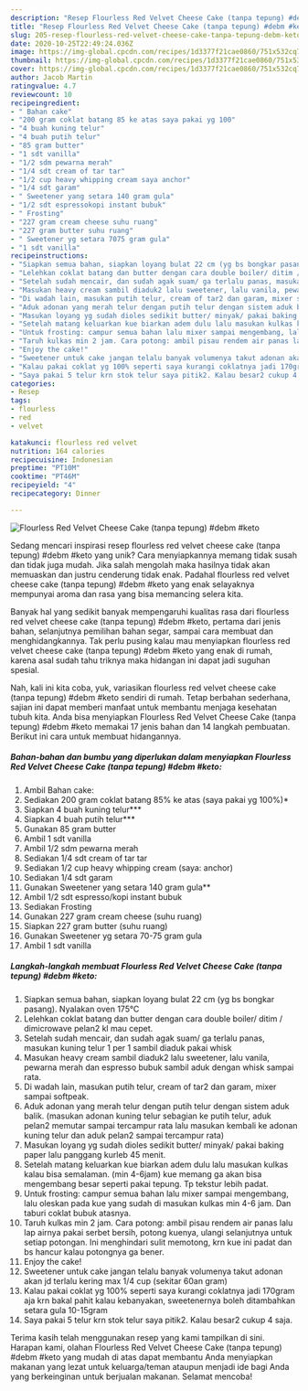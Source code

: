 ```yaml
---
description: "Resep Flourless Red Velvet Cheese Cake (tanpa tepung) #debm #keto yang Lezat"
title: "Resep Flourless Red Velvet Cheese Cake (tanpa tepung) #debm #keto yang Lezat"
slug: 205-resep-flourless-red-velvet-cheese-cake-tanpa-tepung-debm-keto-yang-lezat
date: 2020-10-25T22:49:24.036Z
image: https://img-global.cpcdn.com/recipes/1d3377f21cae0860/751x532cq70/flourless-red-velvet-cheese-cake-tanpa-tepung-debm-keto-foto-resep-utama.jpg
thumbnail: https://img-global.cpcdn.com/recipes/1d3377f21cae0860/751x532cq70/flourless-red-velvet-cheese-cake-tanpa-tepung-debm-keto-foto-resep-utama.jpg
cover: https://img-global.cpcdn.com/recipes/1d3377f21cae0860/751x532cq70/flourless-red-velvet-cheese-cake-tanpa-tepung-debm-keto-foto-resep-utama.jpg
author: Jacob Martin
ratingvalue: 4.7
reviewcount: 10
recipeingredient:
- " Bahan cake"
- "200 gram coklat batang 85 ke atas saya pakai yg 100"
- "4 buah kuning telur"
- "4 buah putih telur"
- "85 gram butter"
- "1 sdt vanilla"
- "1/2 sdm pewarna merah"
- "1/4 sdt cream of tar tar"
- "1/2 cup heavy whipping cream saya anchor"
- "1/4 sdt garam"
- " Sweetener yang setara 140 gram gula"
- "1/2 sdt espressokopi instant bubuk"
- " Frosting"
- "227 gram cream cheese suhu ruang"
- "227 gram butter suhu ruang"
- " Sweetener yg setara 7075 gram gula"
- "1 sdt vanilla"
recipeinstructions:
- "Siapkan semua bahan, siapkan loyang bulat 22 cm (yg bs bongkar pasang). Nyalakan oven 175°C"
- "Lelehkan coklat batang dan butter dengan cara double boiler/ ditim / dimicrowave pelan2 kl mau cepet."
- "Setelah sudah mencair, dan sudah agak suam/ ga terlalu panas, masukan kuning telur 1 per 1 sambil diaduk pakai whisk"
- "Masukan heavy cream sambil diaduk2 lalu sweetener, lalu vanila, pewarna merah dan espresso bubuk sambil aduk dengan whisk sampai rata."
- "Di wadah lain, masukan putih telur, cream of tar2 dan garam, mixer sampai softpeak."
- "Aduk adonan yang merah telur dengan putih telur dengan sistem aduk balik. (masukan adonan kuning telur sebagian ke putih telur, aduk pelan2 memutar sampai tercampur rata lalu masukan kembali ke adonan kuning telur dan aduk pelan2 sampai tercampur rata)"
- "Masukan loyang yg sudah dioles sedikit butter/ minyak/ pakai baking paper lalu panggang kurleb 45 menit."
- "Setelah matang keluarkan kue biarkan adem dulu lalu masukan kulkas kalau bisa semalaman. (min 4-6jam) kue memang ga akan bisa mengembang besar seperti pakai tepung. Tp tekstur lebih padat."
- "Untuk frosting: campur semua bahan lalu mixer sampai mengembang, lalu oleskan pada kue yang sudah di masukan kulkas min 4-6 jam. Dan taburi coklat bubuk atasnya."
- "Taruh kulkas min 2 jam. Cara potong: ambil pisau rendem air panas lalu lap airnya pakai serbet bersih, potong kuenya, ulangi selanjutnya untuk setiap potongan. Ini menghindari sulit memotong, krn kue ini padat dan bs hancur kalau potongnya ga bener."
- "Enjoy the cake!"
- "Sweetener untuk cake jangan telalu banyak volumenya takut adonan akan jd terlalu kering max 1/4 cup (sekitar 60an gram)"
- "Kalau pakai coklat yg 100% seperti saya kurangi coklatnya jadi 170gram aja krn bakal pahit kalau kebanyakan, sweetenernya boleh ditambahkan setara gula 10-15gram"
- "Saya pakai 5 telur krn stok telur saya pitik2. Kalau besar2 cukup 4 saja."
categories:
- Resep
tags:
- flourless
- red
- velvet

katakunci: flourless red velvet 
nutrition: 164 calories
recipecuisine: Indonesian
preptime: "PT10M"
cooktime: "PT46M"
recipeyield: "4"
recipecategory: Dinner

---
```



![Flourless Red Velvet Cheese Cake (tanpa tepung) #debm #keto](https://img-global.cpcdn.com/recipes/1d3377f21cae0860/751x532cq70/flourless-red-velvet-cheese-cake-tanpa-tepung-debm-keto-foto-resep-utama.jpg)

Sedang mencari inspirasi resep flourless red velvet cheese cake (tanpa tepung) #debm #keto yang unik? Cara menyiapkannya memang tidak susah dan tidak juga mudah. Jika salah mengolah maka hasilnya tidak akan memuaskan dan justru cenderung tidak enak. Padahal flourless red velvet cheese cake (tanpa tepung) #debm #keto yang enak selayaknya mempunyai aroma dan rasa yang bisa memancing selera kita.

Banyak hal yang sedikit banyak mempengaruhi kualitas rasa dari flourless red velvet cheese cake (tanpa tepung) #debm #keto, pertama dari jenis bahan, selanjutnya pemilihan bahan segar, sampai cara membuat dan menghidangkannya. Tak perlu pusing kalau mau menyiapkan flourless red velvet cheese cake (tanpa tepung) #debm #keto yang enak di rumah, karena asal sudah tahu triknya maka hidangan ini dapat jadi suguhan spesial.




Nah, kali ini kita coba, yuk, variasikan flourless red velvet cheese cake (tanpa tepung) #debm #keto sendiri di rumah. Tetap berbahan sederhana, sajian ini dapat memberi manfaat untuk membantu menjaga kesehatan tubuh kita. Anda bisa menyiapkan Flourless Red Velvet Cheese Cake (tanpa tepung) #debm #keto memakai 17 jenis bahan dan 14 langkah pembuatan. Berikut ini cara untuk membuat hidangannya.

<!--inarticleads1-->

##### Bahan-bahan dan bumbu yang diperlukan dalam menyiapkan Flourless Red Velvet Cheese Cake (tanpa tepung) #debm #keto:

1. Ambil  Bahan cake:
1. Sediakan 200 gram coklat batang 85% ke atas (saya pakai yg 100%)*
1. Siapkan 4 buah kuning telur***
1. Siapkan 4 buah putih telur***
1. Gunakan 85 gram butter
1. Ambil 1 sdt vanilla
1. Ambil 1/2 sdm pewarna merah
1. Sediakan 1/4 sdt cream of tar tar
1. Sediakan 1/2 cup heavy whipping cream (saya: anchor)
1. Sediakan 1/4 sdt garam
1. Gunakan  Sweetener yang setara 140 gram gula**
1. Ambil 1/2 sdt espresso/kopi instant bubuk
1. Sediakan  Frosting
1. Gunakan 227 gram cream cheese (suhu ruang)
1. Siapkan 227 gram butter (suhu ruang)
1. Gunakan  Sweetener yg setara 70-75 gram gula
1. Ambil 1 sdt vanilla




<!--inarticleads2-->

##### Langkah-langkah membuat Flourless Red Velvet Cheese Cake (tanpa tepung) #debm #keto:

1. Siapkan semua bahan, siapkan loyang bulat 22 cm (yg bs bongkar pasang). Nyalakan oven 175°C
1. Lelehkan coklat batang dan butter dengan cara double boiler/ ditim / dimicrowave pelan2 kl mau cepet.
1. Setelah sudah mencair, dan sudah agak suam/ ga terlalu panas, masukan kuning telur 1 per 1 sambil diaduk pakai whisk
1. Masukan heavy cream sambil diaduk2 lalu sweetener, lalu vanila, pewarna merah dan espresso bubuk sambil aduk dengan whisk sampai rata.
1. Di wadah lain, masukan putih telur, cream of tar2 dan garam, mixer sampai softpeak.
1. Aduk adonan yang merah telur dengan putih telur dengan sistem aduk balik. (masukan adonan kuning telur sebagian ke putih telur, aduk pelan2 memutar sampai tercampur rata lalu masukan kembali ke adonan kuning telur dan aduk pelan2 sampai tercampur rata)
1. Masukan loyang yg sudah dioles sedikit butter/ minyak/ pakai baking paper lalu panggang kurleb 45 menit.
1. Setelah matang keluarkan kue biarkan adem dulu lalu masukan kulkas kalau bisa semalaman. (min 4-6jam) kue memang ga akan bisa mengembang besar seperti pakai tepung. Tp tekstur lebih padat.
1. Untuk frosting: campur semua bahan lalu mixer sampai mengembang, lalu oleskan pada kue yang sudah di masukan kulkas min 4-6 jam. Dan taburi coklat bubuk atasnya.
1. Taruh kulkas min 2 jam. Cara potong: ambil pisau rendem air panas lalu lap airnya pakai serbet bersih, potong kuenya, ulangi selanjutnya untuk setiap potongan. Ini menghindari sulit memotong, krn kue ini padat dan bs hancur kalau potongnya ga bener.
1. Enjoy the cake!
1. Sweetener untuk cake jangan telalu banyak volumenya takut adonan akan jd terlalu kering max 1/4 cup (sekitar 60an gram)
1. Kalau pakai coklat yg 100% seperti saya kurangi coklatnya jadi 170gram aja krn bakal pahit kalau kebanyakan, sweetenernya boleh ditambahkan setara gula 10-15gram
1. Saya pakai 5 telur krn stok telur saya pitik2. Kalau besar2 cukup 4 saja.




Terima kasih telah menggunakan resep yang kami tampilkan di sini. Harapan kami, olahan Flourless Red Velvet Cheese Cake (tanpa tepung) #debm #keto yang mudah di atas dapat membantu Anda menyiapkan makanan yang lezat untuk keluarga/teman ataupun menjadi ide bagi Anda yang berkeinginan untuk berjualan makanan. Selamat mencoba!
